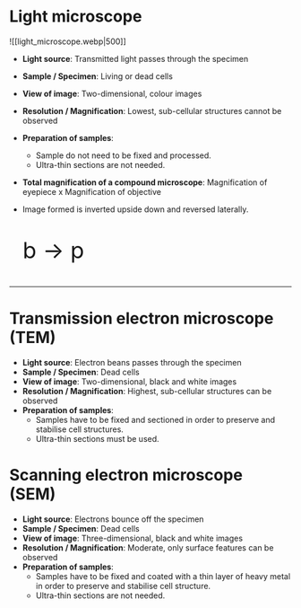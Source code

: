 # Light microscope
![[light_microscope.webp|500]]
- **Light source**: Transmitted light passes through the specimen
- **Sample / Specimen**: Living or dead cells
- **View of image**: Two-dimensional, colour images
- **Resolution / Magnification**: Lowest, sub-cellular structures cannot be observed
- **Preparation of samples**:
	- Sample do not need to be fixed and processed.
	- Ultra-thin sections are not needed.

- **Total magnification of a compound microscope**:
  Magnification of eyepiece  x  Magnification of objective
- Image formed is inverted upside down and reversed laterally.
  <p style="font-size: 40px">b → p</p>

<hr>

# Transmission electron microscope (TEM)
- **Light source**: Electron beans passes through the specimen
- **Sample / Specimen**: Dead cells
- **View of image**: Two-dimensional, black and white images
- **Resolution / Magnification**: Highest, sub-cellular structures can be observed
- **Preparation of samples**:
	- Samples have to be fixed and sectioned in order to preserve and stabilise cell structures.
	- Ultra-thin sections must be used.

# Scanning electron microscope (SEM)
- **Light source**: Electrons bounce off the specimen
- **Sample / Specimen**: Dead cells
- **View of image**: Three-dimensional, black and white images
- **Resolution / Magnification**: Moderate, only surface features can be observed
- **Preparation of samples**:
	- Samples have to be fixed and coated with a thin layer of heavy metal in order to preserve and stabilise cell structure.
	- Ultra-thin sections are not needed.

